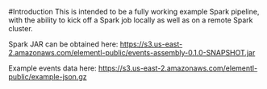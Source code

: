 
#Introduction
This is intended to be a fully working example Spark pipeline, with the ability to kick off a Spark 
job locally as well as on a remote Spark cluster.

Spark JAR can be obtained here: https://s3.us-east-2.amazonaws.com/elementl-public/events-assembly-0.1.0-SNAPSHOT.jar

Example events data here: https://s3.us-east-2.amazonaws.com/elementl-public/example-json.gz


